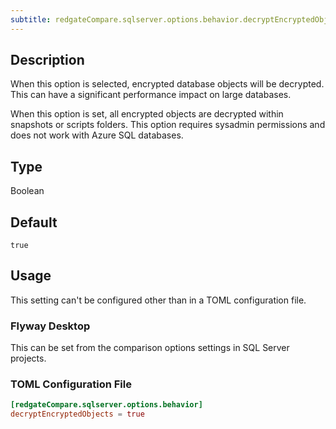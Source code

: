 ```yaml
---
subtitle: redgateCompare.sqlserver.options.behavior.decryptEncryptedObjects
---
```


## Description

When this option is selected, encrypted database objects will be decrypted. This can have a significant performance impact on large databases.

When this option is set, all encrypted objects are decrypted within snapshots or scripts folders.
This option requires sysadmin permissions and does not work with Azure SQL databases.

## Type

Boolean

## Default

`true`

## Usage

This setting can't be configured other than in a TOML configuration file.

### Flyway Desktop

This can be set from the comparison options settings in SQL Server projects.

### TOML Configuration File

```toml
[redgateCompare.sqlserver.options.behavior]
decryptEncryptedObjects = true
```
